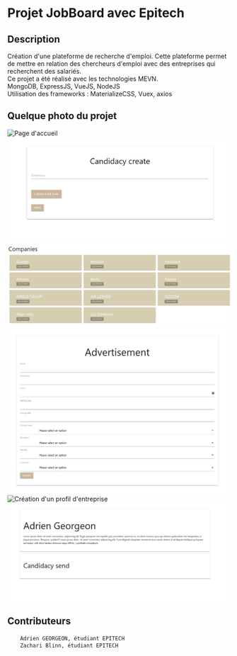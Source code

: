 # Projet JobBoard avec Epitech

## Description
Création d'une plateforme de recherche d'emploi.
Cette plateforme permet de mettre en relation des chercheurs d'emploi avec des entreprises qui recherchent des salariés.
<br>
Ce projet a été réalisé avec les technologies MEVN.<br>
                                MongoDB, ExpressJS, VueJS, NodeJS<br>
Utilisation des frameworks : MaterializeCSS, Vuex, axios


## Quelque photo du projet
![Page d'accueil]("./zReadme/Home_Page.png")
![Postuler une annonce sur la platefome](./zReadme/Postuler_Annonce.png)
![Visualisation des entreprises qui ont une annonce](./zReadme/Visualisation_entreprise.png)
![Création d'une annonce](./zReadme/Creation_Annonce.png)
![Création d'un profil d'entreprise](./zReadme/Création_Entreprise.png)
![Dashboard d'un utilisateur avec sa description et ses annonces postulé](./zReadme/Dashboard_Utilisateur.png)


## Contributeurs
        Adrien GEORGEON, étudiant EPITECH
        Zachari Blinn, étudiant EPITECH